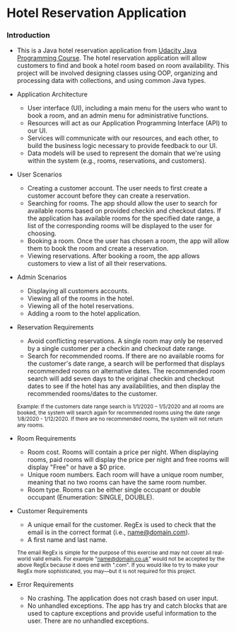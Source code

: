 # Hotel Reservation Application
### Introduction
  - This is a Java hotel reservation application from [Udacity Java Programming Course](https://www.udacity.com/course/java-programming-nanodegree--nd079). The hotel reservation application will allow customers to find and book a hotel room based on room availability. This project will be involved designing classes using OOP, organizing and processing data with collections, and using common Java types.
  
- Application Architecture
  - User interface (UI), including a main menu for the users who want to book a room, and an admin menu for administrative functions.
  - Resources will act as our Application Programming Interface (API) to our UI.
  - Services will communicate with our resources, and each other, to build the business logic necessary to provide feedback to our UI.
  - Data models will be used to represent the domain that we're using within the system (e.g., rooms, reservations, and customers).
  
- User Scenarios
  - Creating a customer account. The user needs to first create a customer account before they can create a reservation.
  - Searching for rooms. The app should allow the user to search for available rooms based on provided checkin and checkout dates. If the application has available rooms for the specified date range, a list of the corresponding rooms will be displayed to the user for choosing.
  - Booking a room. Once the user has chosen a room, the app will allow them to book the room and create a reservation.
  - Viewing reservations. After booking a room, the app allows customers to view a list of all their reservations.
  
- Admin Scenarios
  - Displaying all customers accounts.
  - Viewing all of the rooms in the hotel.
  - Viewing all of the hotel reservations.
  - Adding a room to the hotel application.

- Reservation Requirements
  - Avoid conflicting reservations. A single room may only be reserved by a single customer per a checkin and checkout date range.
  - Search for recommended rooms. If there are no available rooms for the customer's date range, a search will be performed that displays recommended rooms on alternative dates. The recommended room search will add seven days to the original checkin and checkout dates to see if the hotel has any availabilities, and then display the recommended rooms/dates to the customer.
  
  <sub> Example: If the customers date range search is 1/1/2020 – 1/5/2020 and all rooms are booked, the system will search again for recommended rooms using the date range 1/8/2020 - 1/12/2020. If there are no recommended rooms, the system will not return any rooms.</sub>

- Room Requirements
  - Room cost. Rooms will contain a price per night. When displaying rooms, paid rooms will display the price per night and free rooms will display "Free" or have a $0 price.
  - Unique room numbers. Each room will have a unique room number, meaning that no two rooms can have the same room number.
  - Room type. Rooms can be either single occupant or double occupant (Enumeration: SINGLE, DOUBLE).
  
- Customer Requirements
  - A unique email for the customer. RegEx is used to check that the email is in the correct format (i.e., name@domain.com).
  - A first name and last name.
  
  <sub> The email RegEx is simple for the purpose of this exercise and may not cover all real-world valid emails. For example "name@domain.co.uk" would not be accepted by the above RegEx because it does end with ".com". If you would like to try to make your RegEx more sophisticated, you may—but it is not required for this project.</sub>
  
- Error Requirements
  - No crashing. The application does not crash based on user input.
  - No unhandled exceptions. The app has try and catch blocks that are used to capture exceptions and provide useful information to the user. There are no unhandled exceptions.
